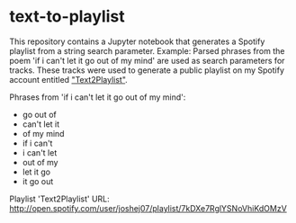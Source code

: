 # text-to-playlist
This repository contains a Jupyter notebook that generates a Spotify playlist from a string search parameter.
Example:
Parsed phrases from the poem 'if i can't let it go out of my mind' are used as search
parameters for tracks.
These tracks were used to generate a public playlist on my Spotify account entitled ["Text2Playlist"](http://open.spotify.com/user/joshej07/playlist/7kDXe7RglYSNoVhiKdOMzV).

Phrases from 'if i can't let it go out of my mind':
* go out of
* can't let it
* of my mind
* if i can't
* i can't let
* out of my
* let it go
* it go out

Playlist 'Text2Playlist' URL: http://open.spotify.com/user/joshej07/playlist/7kDXe7RglYSNoVhiKdOMzV
